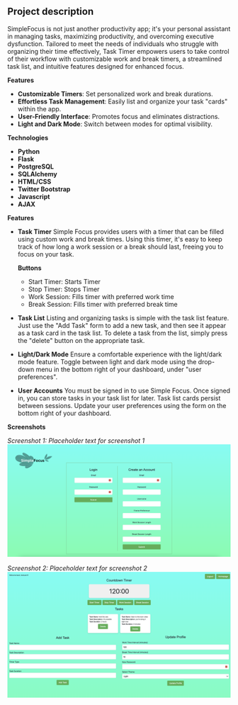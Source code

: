 ## Project description

SimpleFocus is not just another productivity app; it's your personal assistant in managing tasks, maximizing productivity, and overcoming executive dysfunction. Tailored to meet the needs of individuals who struggle with organizing their time effectively, Task Timer empowers users to take control of their workflow with customizable work and break timers, a streamlined task list, and intuitive features designed for enhanced focus.

**Features**

- **Customizable Timers**: Set personalized work and break durations.
- **Effortless Task Management**: Easily list and organize your task "cards" within the app.
- **User-Friendly Interface**: Promotes focus and eliminates distractions.
- **Light and Dark Mode**: Switch between modes for optimal visibility.

**Technologies**

- **Python**
- **Flask**
- **PostgreSQL**
- **SQLAlchemy**
- **HTML/CSS**
- **Twitter Bootstrap**
- **Javascript**
- **AJAX**

**Features**

- **Task Timer**
  Simple Focus provides users with a timer that can be filled using custom work and break times. Using this timer, it's easy to keep track of how long a work session or a break should last, freeing you to focus on your task.

  **Buttons**

  - Start Timer: Starts Timer
  - Stop Timer: Stops Timer
  - Work Session: Fills timer with preferred work time
  - Break Session: Fills timer with preferred break time

- **Task List**
  Listing and organizing tasks is simple with the task list feature. Just use the "Add Task" form to add a new task, and then see it appear as a task card in the task list. To delete a task from the list, simply press the "delete" button on the appropriate task.

- **Light/Dark Mode**
  Ensure a comfortable experience with the light/dark mode feature. Toggle between light and dark mode using the drop-down menu in the bottom right of your dashboard, under "user preferences".

- **User Accounts**
  You must be signed in to use Simple Focus. Once signed in, you can store tasks in your task list for later. Task list cards persist between sessions. Update your user preferences using the form on the bottom right of your dashboard.

**Screenshots**

_Screenshot 1: Placeholder text for screenshot 1_
![Screenshot 1](/static/homepage.png)

_Screenshot 2: Placeholder text for screenshot 2_
![Screenshot 2](/static/dashboard.png)
